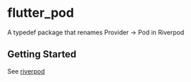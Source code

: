 # flutter_pod

A typedef package that renames Provider -> Pod in Riverpod

## Getting Started

See [riverpod](http://pub.dev/packages/riverpod)

